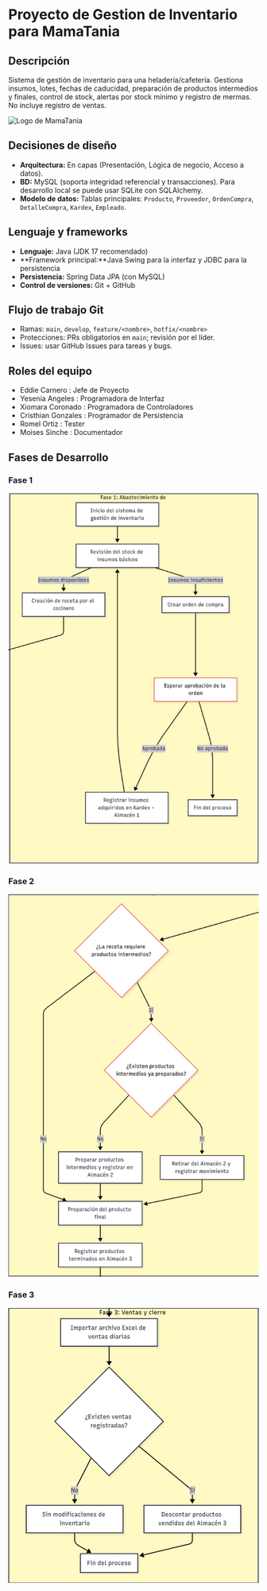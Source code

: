# Proyecto de Gestion de Inventario para MamaTania
## Descripción
Sistema de gestión de inventario para una heladería/cafetería. Gestiona insumos, lotes, fechas de caducidad, preparación de productos intermedios y finales, control de stock, alertas por stock mínimo y registro de mermas. No incluye registro de ventas.

![Logo de MamaTania](https://linktr.ee/og/image/mamatania.pe.jpg)

## Decisiones de diseño
- **Arquitectura:** En capas (Presentación, Lógica de negocio, Acceso a datos).
- **BD:** MySQL (soporta integridad referencial y transacciones). Para desarrollo local se puede usar SQLite con SQLAlchemy.
- **Modelo de datos:** Tablas principales: `Producto`, `Proveedor`, `OrdenCompra`, `DetalleCompra`, `Kardex`, `Empleado`.

## Lenguaje y frameworks
- **Lenguaje:** Java (JDK 17 recomendado)
- **Framework principal:**Java Swing para la interfaz y JDBC para la persistencia
- **Persistencia:** Spring Data JPA (con MySQL)
- **Control de versiones:** Git + GitHub

## Flujo de trabajo Git
- Ramas: `main`, `develop`, `feature/<nombre>`, `hotfix/<nombre>`
- Protecciones: PRs obligatorios en `main`; revisión por el líder.
- Issues: usar GitHub Issues para tareas y bugs.

## Roles del equipo
- Eddie Carnero : Jefe de Proyecto
- Yesenia Angeles : Programadora de Interfaz
- Xiomara Coronado : Programadora de Controladores
- Cristhian Gonzales : Programador de Persistencia
- Romel Ortiz : Tester
- Moises Sinche : Documentador

## Fases de Desarrollo
### Fase 1
![Fase 1](https://github.com/eddiecarnero/gestion-inventario/blob/main/imagenes-readme/fase1.jpg?)
### Fase 2
![Fase 2](https://github.com/eddiecarnero/gestion-inventario/blob/main/imagenes-readme/fase2.jpg?)
### Fase 3
![Fase 3](https://github.com/eddiecarnero/gestion-inventario/blob/main/imagenes-readme/fase3.jpg?)
